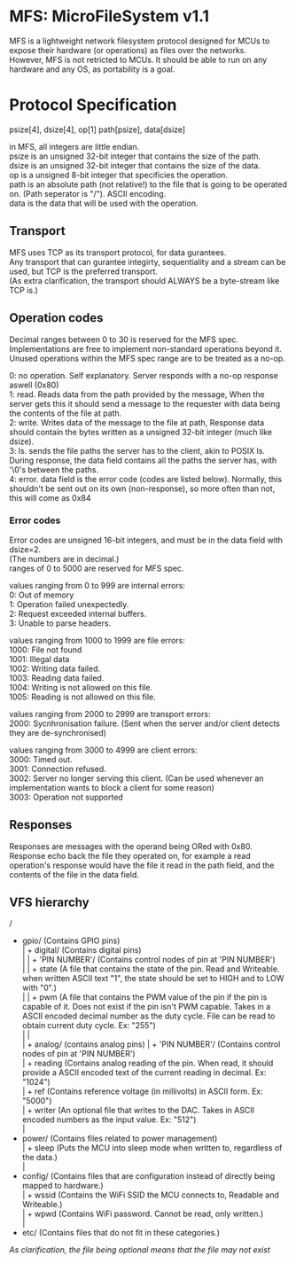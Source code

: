 # MFS: MicroFileSystem v1.1  
  
MFS is a lightweight network filesystem protocol designed for MCUs to expose their hardware (or operations) as files over the networks.  
However, MFS is not retricted to MCUs. It should be able to run on any hardware and any OS, as portability is a goal.  
  
# Protocol Specification  
  
psize[4], dsize[4], op[1] path[psize], data[dsize]  
  
in MFS, all integers are little endian.  
psize is an unsigned 32-bit integer that contains the size of the path.  
dsize is an unsigned 32-bit integer that contains the size of the data.  
op is a unsigned 8-bit integer that specificies the operation.  
path is an absolute path (not relative!) to the file that is going to be operated on. (Path seperator is "/"). ASCII encoding.  
data is the data that will be used with the operation.  
  
## Transport  
MFS uses TCP as its transport protocol, for data gurantees.  
Any transport that can gurantee integirty, sequentiality and a stream can be used, but TCP is the preferred transport.  
(As extra clarification, the transport should ALWAYS be a byte-stream like TCP is.)  
  
## Operation codes
Decimal ranges between 0 to 30 is reserved for the MFS spec. Implementations are free to implement non-standard operations beyond it.  
Unused operations within the MFS spec range are to be treated as a no-op.  

0: no operation. Self explanatory. Server responds with a no-op response aswell (0x80)  
1: read. Reads data from the path provided by the message, When the server gets this it should send a message to the requester with data being the contents of the file at path.  
2: write. Writes data of the message to the file at path, Response data should contain the bytes written as a unsigned 32-bit integer (much like dsize).  
3: ls. sends the file paths the server has to the client, akin to POSIX ls. During response, the data field contains all the paths the server has, with '\0's between the paths.  
4: error. data field is the error code (codes are listed below). Normally, this shouldn't be sent out on its own (non-response), so more often than not, this will come as 0x84 
    
  
### Error codes  
Error codes are unsigned 16-bit integers, and must be in the data field with dsize=2.  
(The numbers are in decimal.)  
ranges of 0 to 5000 are reserved for MFS spec.  
  
values ranging from 0 to 999 are internal errors:  
  0: Out of memory  
  1: Operation failed unexpectedly.  
  2: Request exceeded internal buffers.  
  3: Unable to parse headers.
  
values ranging from 1000 to 1999 are file errors:  
  1000: File not found  
  1001: Illegal data  
  1002: Writing data failed.  
  1003: Reading data failed.  
  1004: Writing is not allowed on this file.  
  1005: Reading is not allowed on this file.  

values ranging from 2000 to 2999 are transport errors:  
  2000: Sycnhronisation failure. (Sent when the server and/or client detects they are de-synchronised)  

values ranging from 3000 to 4999 are client errors:  
  3000: Timed out.  
  3001: Connection refused.  
  3002: Server no longer serving this client. (Can be used whenever an implementation wants to block a client for some reason)  
  3003: Operation not supported
  
## Responses  
Responses are messages with the operand being ORed with 0x80.  
Response echo back the file they operated on, for example a read operation's response would have the file it read in the path field, and the contents of the file in the data field.  

## VFS hierarchy
/  
+ gpio/ (Contains GPIO pins)  
|   + digital/ (Contains digital pins)  
|   |  + 'PIN NUMBER'/ (Contains control nodes of pin at 'PIN NUMBER')  
|   |     + state (A file that contains the state of the pin. Read and Writeable.  when written ASCII text "1", the state should be set to HIGH and to LOW with "0".)  
|   |     + pwm (A file that contains the PWM value of the pin if the pin is capable of it. Does not exist if the pin isn't PWM capable. Takes in a ASCII encoded decimal number as the duty cycle. File can be read to obtain current duty cycle. Ex: "255")  
|   |  
|   + analog/ (contains analog pins)
|      + 'PIN NUMBER'/ (Contains control nodes of pin at 'PIN NUMBER')  
|         + reading (Contains analog reading of the pin. When read, it should provide a ASCII encoded text of the current reading in decimal. Ex: "1024")  
|         + ref (Contains reference voltage (in millivolts) in ASCII form. Ex: "5000")  
|         + writer (An optional file that writes to the DAC. Takes in ASCII encoded numbers as the input value. Ex: "512")  
|  
+ power/ (Contains files related to power management)  
|   + sleep (Puts the MCU into sleep mode when written to, regardless of the data.)  
|  
+ config/ (Contains files that are configuration instead of directly being mapped to hardware.)  
|   + wssid (Contains the WiFi SSID the MCU connects to, Readable and Writeable.)  
|   + wpwd (Contains WiFi password. Cannot be read, only written.)  
|  
+ etc/ (Contains files that do not fit in these categories.)  

*As clarification, the file being optional means that the file may not exist*

